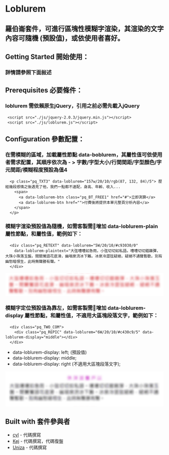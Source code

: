 # Loblurem
## 羅伯崙套件，可進行區塊性模糊字渲染，其渲染的文字內容可隨機 (預設值)，或依使用者喜好。

## Getting Started 開始使用：
### 詳情請參照下面敍述

## Prerequisites 必要條件：
### loblurem 需依賴原生jQuery，引用之前必需先載入jQuery
 ```
  <script src="./js/jquery-2.0.3/jquery.min.js"></script>
  <script src="./js/loblurem.js"></script>
 ```

## Configuration 參數配置：
### 在需模糊的區域，加載屬性節點 data-boblurem，其屬性值可依使用者需求配置，其順序依次為 - > 字數/字型大小/行間間距/字型顏色/字元間距/模糊程度預設為值4
```
  <p class="pq_TXT3" data-loblurem="157w/20/10/rgb(87, 132, 84)/5"> 歷經幾段感情之後遇見了他，我們一點都不速配，身高、年齡、收入...
    <span>
      <a data-loblurem-btn class="pq_BT_FREE1" href="#">立即測算</a>
      <a data-loblurem-btn href="">付費後將提供本單元整頁分析內容</a>
    </span>
  </p>
```
### 模糊字渲染預設值為隨機，如需客製需增加 data-loblurem-plain 屬性節點，和屬性值，範例如下：
```
  <div class="pq_RETEXT" data-loblurem="5W/20/10/#c93030/0"
    data-loblurem-plaintext="大弦嘈嘈如急雨，小弦切切如私語。嘈嘈切切錯雜彈，大珠小珠落玉盤。間關鶯語花底滑，幽咽泉流冰下難。冰泉冷澀弦疑絕，疑絕不通聲暫歇。別有幽愁暗恨生，此時無聲勝有聲。"
  </div>
```
![範例圖檔](/images/loblurem/examples1.png?raw=true "Title")

### 模糊字定位預設值為靠左，如需客製需增加 data-loblurem-display 屬性節點，和屬性值，不適用大區塊段落文字，範例如下：
```
  <div class="pq_TWO_COM">
    <div class="pq_REPIC" data-loblurem="6W/20/10/#c430c9/5" data-loblurem-display="middle"></div>
  </div>
```
* data-loblurem-display: left; (預設值)
* data-loblurem-display: middle;
* data-loblurem-display: right (不適用大區塊段落文字);
  
![範例圖檔](/images/loblurem/examples2.png?raw=true "Title")
## Built with 套件參與者
* [cyl](https://github.com/shutuzi88/) - 代碼撰寫
* [Kej]() - 代碼撰寫，代碼復盤
* [Uniza]() - 代碼撰寫
